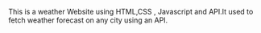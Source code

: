 This is a weather Website using HTML,CSS , Javascript and API.It used to fetch weather forecast on any city using an API.
